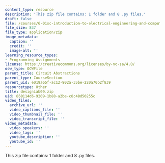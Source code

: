 ```yaml
---
content_type: resource
description: 'This zip file contains: 1 folder and 8 .py files.'
draft: false
file: /courses/6-01sc-introduction-to-electrical-engineering-and-computer-science-i-spring-2011/868114d692091b88a2bec8c48d50255c_designLab09.zip
file_size: 837
file_type: application/zip
image_metadata:
  caption: ''
  credit: ''
  image-alt: ''
learning_resource_types:
- Programming Assignments
license: https://creativecommons.org/licenses/by-nc-sa/4.0/
ocw_type: OCWFile
parent_title: Circuit Abstractions
parent_type: CourseSection
parent_uid: e019a65f-ac12-802a-35be-220a70b2f839
resourcetype: Other
title: designLab09.zip
uid: 868114d6-9209-1b88-a2be-c8c48d50255c
video_files:
  archive_url: ''
  video_captions_file: ''
  video_thumbnail_file: ''
  video_transcript_file: ''
video_metadata:
  video_speakers: ''
  video_tags: ''
  youtube_description: ''
  youtube_id: ''
---
```

This zip file contains: 1 folder and 8 .py files.